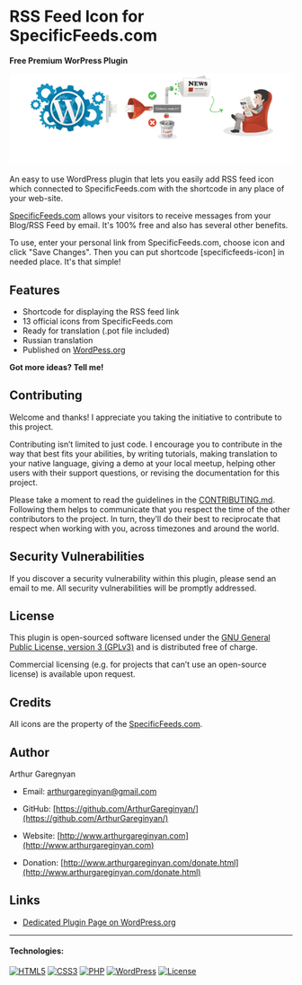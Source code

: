 # RSS Feed Icon for SpecificFeeds.com

**Free Premium WorPress Plugin**

![screenshot](https://github.com/ArthurGareginyan/rss-feed-icon-for-specificfeedscom/blob/master/assets/banner-772x250.png)

 An easy to use WordPress plugin that lets you easily add RSS feed icon which connected to SpecificFeeds.com with the shortcode in any place of your web-site.

[SpecificFeeds.com](http://www.specificfeeds.com) allows your visitors to receive messages from your Blog/RSS Feed by email. It's 100% free and also has several other benefits.

To use, enter your personal link from SpecificFeeds.com, choose icon and click "Save Changes". Then you can put shortcode [specificfeeds-icon] in needed place. It's that simple!


## Features

* Shortcode for displaying the RSS feed link
* 13 official icons from SpecificFeeds.com
* Ready for translation (.pot file included)
* Russian translation
* Published on [WordPess.org](http://wordpess.org/)

**Got more ideas? Tell me!**


## Contributing

Welcome and thanks! I appreciate you taking the initiative to contribute to this project.

Contributing isn’t limited to just code. I encourage you to contribute in the way that best fits your abilities, by writing tutorials, making translation to your native language, giving a demo at your local meetup, helping other users with their support questions, or revising  the documentation for this project.

Please take a moment to read the guidelines in the [CONTRIBUTING.md](https://github.com/ArthurGareginyan/rss-feed-icon-for-specificfeedscom/blob/master/CONTRIBUTING.md). Following them helps to communicate that you respect the time of the other contributors to the project. In turn, they’ll do their best to reciprocate that respect when working with you, across timezones and around the world.


## Security Vulnerabilities

If you discover a security vulnerability within this plugin, please send an email to me. All security vulnerabilities will be promptly addressed.


## License

This plugin is open-sourced software licensed under the [GNU General Public License, version 3 (GPLv3)](http://www.gnu.org/licenses/gpl-3.0.html) and is distributed free of charge.

Commercial licensing (e.g. for projects that can’t use an open-source license) is available upon request.


## Credits

All icons are the property of the [SpecificFeeds.com](http://www.specificfeeds.com).


## Author

Arthur Garegnyan

* Email: arthurgareginyan@gmail.com

* GitHub: [https://github.com/ArthurGareginyan/](https://github.com/ArthurGareginyan/)

* Website: [http://www.arthurgareginyan.com](http://www.arthurgareginyan.com)

* Donation: [http://www.arthurgareginyan.com/donate.html](http://www.arthurgareginyan.com/donate.html)


## Links

* [Dedicated Plugin Page on WordPress.org](https://wordpress.org/plugins/rss-feed-icon-for-specificfeedscom/)


---
#### Technologies:

[![HTML5](https://cdn4.iconfinder.com/data/icons/flat-brand-logo-2/512/html5-64.png)]()
[![CSS3](https://cdn4.iconfinder.com/data/icons/flat-brand-logo-2/512/css3-64.png)]()
[![PHP](http://php.net/images/logos/php-med-trans-light.gif)]()
[![WordPress](https://cdn2.iconfinder.com/data/icons/publicons/64/wordpress-64.png)](https://wordpress.org)
[![License](http://www.gnu.org/graphics/gplv3-127x51.png)](http://www.gnu.org/licenses/gpl-3.0.html)
